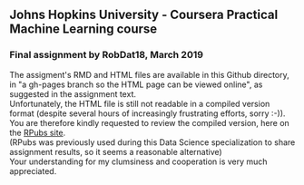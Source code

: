 ## Johns Hopkins University - Coursera Practical Machine Learning course
### Final assignment by RobDat18, March 2019

The assigment's RMD and HTML files are available in this Github directory, in "a gh-pages branch so the HTML page can be viewed online", 
as suggested in the assignment text.  
Unfortunately, the HTML file is still not readable in a compiled version format (despite several hours of increasingly frustrating efforts, sorry :-)).  
You are therefore kindly requested to review the compiled version, here on the [RPubs site](http://rpubs.com/RobDat18/475902).  
(RPubs was previously used during this Data Science specialization to share assignment results, so it seems a reasonable alternative)  
Your understanding for my clumsiness and cooperation is very much appreciated.  


